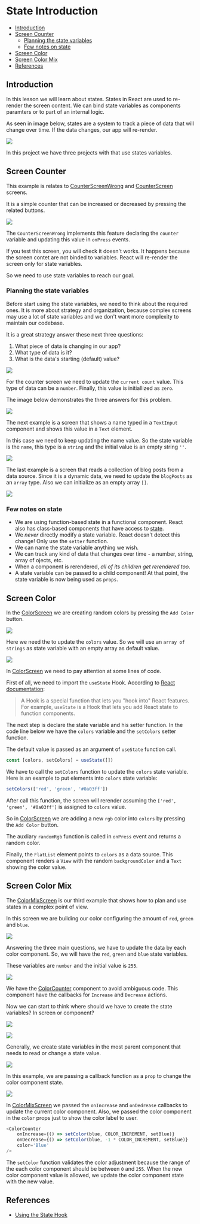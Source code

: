 # State Introduction

- [Introduction](#introduction)
- [Screen Counter](#screen-counter)
    - [Planning the state variables](#planning-the-state-variables)
    - [Few notes on state](#few-notes-on-state)
- [Screen Color](#screen-color)
- [Screen Color Mix](#screen-color-mix)
- [References](#references)

## Introduction

In this lesson we will learn about states. States in React are used to re-render the screen content. We can bind state variables as components paramters or to part of an internal logic.

As seen in image below, states are a system to track a piece of data that will change over time. If the data changes, our app will re-render.

![](../assets/2022-10-23-22-09-14.png)

In this project we have three projects with that use states variables.

## Screen Counter

This example is relates to [CounterScreenWrong](./src/screens/CounterScreenWrong.js) and [CounterScreen](./src/screens/CounterScreen.js) screens.

It is a simple counter that can be increased or decreased by pressing the related buttons.

![](../assets/2022-10-23-22-10-32.png)

The `CounterScreenWrong` implements this feature declaring the `counter` variable and updating this value in `onPress` events.

If you test this screen, you will check it doesn't works. It happens because the screen contet are not binded to variables. React will re-render the screen only for state variables.

So we need to use state variables to reach our goal.

### Planning the state variables

Before start using the state variables, we need to think about the required ones. It is more about strategy and organization, because complex screens may use a lot of state variables and we don't want more complexity to maintain our codebase.

It is a great strategy answer these next three questions:

1. What piece of data is changing in our app?
2. What type of data is it?
3. What is the data's starting (default) value?

![](../assets/2022-10-23-22-11-42.png)

For the counter screen we need to update the `current count` value. This type of data can be a `number`. Finally, this value is initiallized as `zero`.

The image below demonstrates the three answers for this problem.

![](../assets/2022-10-23-22-12-39.png)

The next example is a screen that shows a name typed in a `TextInput` component and shows this value in a `Text` element.

In this case we need to keep updating the name value. So the state variable is the `name`, this type is a `string` and the initial value is an empty string `''`.

![](../assets/2022-10-23-22-13-53.png)

The last example is a screen that reads a collection of blog posts from a data source. Since it is a dynamic data, we need to update the `blogPosts` as an `array` type. Also we can initialize as an empty array `[]`.

![](../assets/2022-10-23-22-14-56.png)

### Few notes on state

- We are using function-based state in a functional component. React also has class-based components that have access to [state](https://reactjs.org/docs/faq-state.html).
- We *never* directly modify a state variable. React doesn't detect this change! Only use the `setter` function.
- We can name the state variable anything we wish.
- We can track any kind of data that changes over time - a number, string, array of ojects, etc.
- When a component is rerendered, *all of its children get rerendered too*.
- A state variable can be passed to a child component! At that point, the state variable is now being used as `props`.

## Screen Color

In the [ColorScreen](./src/screens/ColorScreen.js) we are creating random colors by pressing the `Add Color` button.

![](../assets/2022-10-23-22-49-16.png)

Here we need the to update the `colors` value. So we will use an `array of strings` as state variable with an empty array as default value.

![](../assets/2022-10-23-22-50-46.png)

In [ColorScreen](./src/screens/ColorScreen.js) we need to pay attention at some lines of code.

First of all, we need to import the `useState` Hook. According to [React documentation](https://reactjs.org/docs/hooks-state.html#whats-a-hook): 

> A Hook is a special function that lets you "hook into" React features. For example, `useState` is a Hook that lets you add React state to function components.

The next step is declare the state variable and his setter function. In the code line below we have the `colors` variable and the `setColors` setter function. 

The default value is passed as an argument of `useState` function call.

```js
const [colors, setColors] = useState([])
```

We have to call the `setColors` function to update the `colors` state variable. Here is an example to put elements into `colors` state variable:

```js
setColors(['red', 'green', '#0a03ff'])
```

After call this function, the screen will rerender assuming the `['red', 'green', '#0a03ff']` is assigned to `colors` value.

So in [ColorScreen](./src/screens/ColorScreen.js) we are adding a new `rgb` color into `colors` by pressing the `Add Color` button.

The auxliary `randomRgb` function is called in `onPress` event and returns a random color.

Finally, the `FlatList` element points to `colors` as a data source. This component renders a `View` with the random `backgroundColor` and a `Text` showing the color value.

## Screen Color Mix

The [ColorMixScreen](./src/screens/ColorMixScreen.js) is our third example that shows how to plan and use states in a complex point of view.

In this screen we are building our color configuring the amount of `red`, `green` and `blue`. 

![](../assets/2022-10-23-23-22-46.png)

Answering the three main questions, we have to update the data by each color component. So, we will have the `red`, `green` and `blue` state variables.

These variables are `number` and the initial value is `255`.

![](../assets/2022-10-23-23-24-26.png)

We have the [ColorCounter](./src/components/ColorCounter.js) component to avoid ambiguous code. This component have the callbacks for `Increase` and `Decrease` actions.

Now we can start to think where should we have to create the state variables? In screen or component?

![](../assets/2022-10-23-23-35-41.png)

![](../assets/2022-10-23-23-36-13.png)

Generally, we create state variables in the most parent component that needs to read or change a state value.

![](../assets/2022-10-23-23-37-40.png)

In this example, we are passing a callback function as a `prop` to change the color component state.

![](../assets/2022-10-23-23-39-37.png)

In [ColorMixScreen](./src/screens/ColorMixScreen.js) we passed the `onIncrease` and `onDedrease` callbacks to update the current color component. Also, we passed the color component in the `color` props just to show the color label to user.

```js
<ColorCounter
    onIncrease={() => setColor(blue, COLOR_INCREMENT, setBlue)}
    onDecrease={() => setColor(blue, -1 * COLOR_INCREMENT, setBlue)}
    color='Blue'
/>
```

The `setColor` function validates the color adjustment because the range of the each color component should be between `0` and `255`. When the new color component value is allowed, we update the color component state with the new value.

## References
- [Using the State Hook](https://reactjs.org/docs/hooks-state.html)